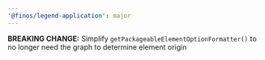 ```yaml
---
'@finos/legend-application': major
---
```


**BREAKING CHANGE:** Simplify `getPackageableElementOptionFormatter()` to no longer need the graph to determine element origin
